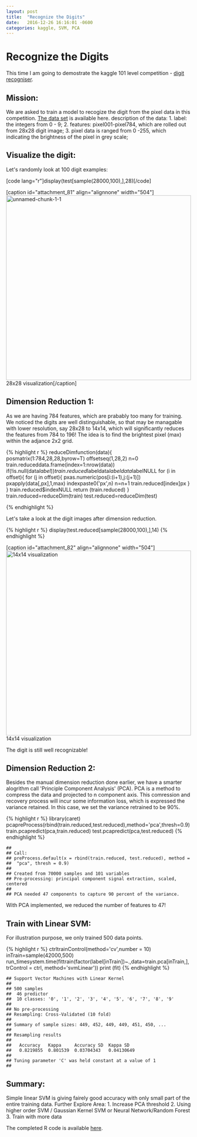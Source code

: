 ```yaml
---
layout: post
title:  "Recognize the Digits"
date:   2016-12-26 16:16:01 -0600
categories: kaggle, SVM, PCA
---
```


<h1>Recognize the Digits</h1>

This time I am going to demostrate the kaggle 101 level competition - <a href="https://www.kaggle.com/c/digit-recognizer" target="_blank">digit recogniser</a>.
<h2>Mission:</h2>
We are asked to train a model to recogize the digit from the pixel data in this competition. <a href="https://www.kaggle.com/c/digit-recognizer/data" target="_blank">The data set</a> is available here.
description of the data:
1. label: the integers from 0 - 9;
2. features: pixel001-pixel784, which are rolled out from 28x28 digit image;
3. pixel data is ranged from 0 -255, which indicating the brightness of the pixel in grey scale;
<h2>Visualize the digit:</h2>
Let's randomly look at 100 digit examples:

[code lang="r"]display(test[sample(28000,100),],28)[/code]

[caption id="attachment_81" align="alignnone" width="504"]<img class="wp-image-81 size-full" src="https://6chaoran.files.wordpress.com/2015/07/unnamed-chunk-1-1.png" alt="unnamed-chunk-1-1" width="504" height="504" /> 28x28 visualization[/caption]

<!--more-->
<h2>Dimension Reduction 1:</h2>
As we are having 784 features, which are prabably too many for training. We noticed the digits are well distinguishable, so that may be managable with lower resolution, say 28x28 to 14x14, which will significantly reduces the features from 784 to 196!
The idea is to find the brightest pixel (max) within the adjance 2x2 grid.

{% highlight r %}
  reduceDimfunction(data){
  posmatrix(1:784,28,28,byrow=T)
  offsetseq(1,28,2)
  n=0
  train.reduceddata.frame(index=1:nrow(data))
  if(!is.null(data$label)) train.reduced$labeldata$label
  data$labelNULL
  for (i in offset){
    for (j in offset){
      pxas.numeric(pos[i:(i+1),j:(j+1)])
      pxapply(data[,px],1,max)
      indexpaste0('px',n)
      n=n+1
      train.reduced[index]px
    }
  }
  train.reduced$indexNULL
  return (train.reduced)
}
train.reduced=reduceDim(train)
test.reduced=reduceDim(test)

{% endhighlight %}


Let's take a look at the digit images after dimension reduction.

{% highlight r %}
display(test.reduced[sample(28000,100),],14)
{% endhighlight %}

[caption id="attachment_82" align="alignnone" width="504"]<img class="wp-image-82 size-full" src="https://6chaoran.files.wordpress.com/2015/07/unnamed-chunk-3-1.png" alt="14x14 visualization" width="504" height="504" /> 
14x14 visualization

The digit is still well recognizable!
<h2>Dimension Reduction 2:</h2>
Besides the manual dimension reduction done earlier, we have a smarter alogrithm call 'Principle Component Analysis' (PCA).
PCA is a method to compress the data and projected to n component axis. This comression and recovery process will incur some information loss, which is expressed the variance retained. In this case, we set the variance retrained to be 90%.

{% highlight r %}
library(caret)
pcapreProcess(rbind(train.reduced,test.reduced),method='pca',thresh=0.9)
train.pcapredict(pca,train.reduced)
test.pcapredict(pca,test.reduced)
{% endhighlight %}

<pre><code>## 
## Call:
## preProcess.default(x = rbind(train.reduced, test.reduced), method =
##  "pca", thresh = 0.9)
## 
## Created from 70000 samples and 101 variables
## Pre-processing: principal component signal extraction, scaled, centered 
## 
## PCA needed 47 components to capture 90 percent of the variance.</code></pre>
With PCA implemented, we reduced the number of features to 47!
<h2>Train with Linear SVM:</h2>
For illustration purpose, we only trained 500 data points.

{% highlight r %}
ctrltrainControl(method='cv',number = 10)
inTrain=sample(42000,500)
run_timesystem.time(fittrain(factor(label[inTrain])~.,data=train.pca[inTrain,],
            trControl = ctrl,
            method='svmLinear'))
print (fit)
{% endhighlight %}

<pre><code>## Support Vector Machines with Linear Kernel 
## 
## 500 samples
##  46 predictor
##  10 classes: '0', '1', '2', '3', '4', '5', '6', '7', '8', '9' 
## 
## No pre-processing
## Resampling: Cross-Validated (10 fold) 
## 
## Summary of sample sizes: 449, 452, 449, 449, 451, 450, ... 
## 
## Resampling results
## 
##   Accuracy   Kappa     Accuracy SD  Kappa SD  
##   0.8219855  0.801539  0.03704343   0.04130649
## 
## Tuning parameter 'C' was held constant at a value of 1
## 
</code></pre>
<h2>Summary:</h2>
Simple linear SVM is giving fairely good accuracy with only small part of the entire training data.
Further Explore Area:
1. Increase PCA threshold
2. Using higher order SVM / Gaussian Kernel SVM or Neural Network/Random Forest
3. Train with more data

The completed R code is available <a href="https://github.com/6chaoran/kaggle/blob/master/digit-recognizer/digit-recognize.R" target="_blank">here</a>.
